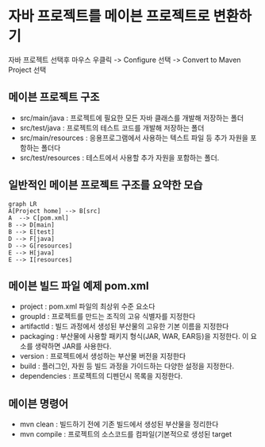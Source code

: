 
#  자바 프로젝트를 메이븐 프로젝트로 변환하기

자바 프로젝트 선택후 마우스 우클릭 -> Configure 선택 -> Convert to Maven Project 선택

## 메이븐 프로젝트 구조
- src/main/java : 프로젝트에 필요한 모든 자바 클래스를 개발해 저장하는 폴더
- src/test/java : 프로젝트의 테스트 코드를 개발해 저장하는 폴더
- src/main/resources : 응용프로그램에서 사용하는 텍스트 파일 등 추가 자원을 포함하는 폴더다
- src/test/resources : 테스트에서 사용할 추가 자원을 포함하는 폴더.

## 일반적인 메이븐 프로젝트 구조를 요약한 모습

```mermaid
graph LR
A[Project home] --> B[src]
A  --> C[pom.xml]
B --> D[main]
B --> E[test]
D --> F[java]
D --> G[resources]
E --> H[java]
E --> I[resources]
```

## 메이븐 빌드 파일 예제 pom.xml
- project : pom.xml 파일의 최상위 수준 요소다
- groupId : 프로젝트를 만드는 조직의 고유 식별자를 지정한다
- artifactId : 빌드 과정에서 생성된 부산물의 고유한 기본 이름을 지정한다
- packaging : 부산물에 사용할 패키지 형식(JAR, WAR, EAR등)을 지정한다. 이 요소를 생략하면 JAR를 사용한다.
- version : 프로젝트에서 생성하는 부산물 버전을 지정한다
- build : 플러그인, 자원 등 빌드 과정을 가이드하는 다양한 설정을 지정한다.
- dependencies : 프로젝트의 디펜던시 목록을 지정한다.

## 메이븐 명령어
- mvn clean : 빌드하기 전에 기존 빌드에서 생성된 부산물을 정리한다
- mvn compile : 프로젝트의 소스코드를 컴파일(기본적으로 생성된 target



<!--stackedit_data:
eyJoaXN0b3J5IjpbNzg2MDYxNjcwLDE5MjQ3NDAwODAsMzkzMz
ExNjQ4XX0=
-->